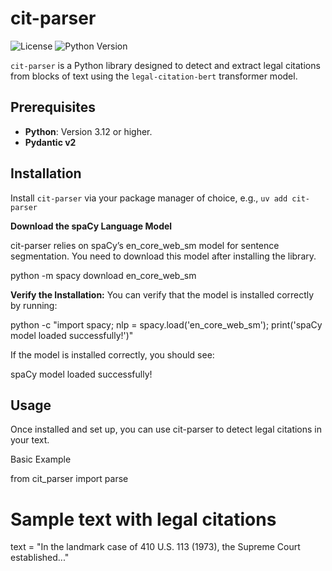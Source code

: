 # cit-parser

![License](https://img.shields.io/badge/License-MIT-blue.svg)
![Python Version](https://img.shields.io/badge/python-3.12+-brightgreen.svg)
<!-- ![PyPI](https://img.shields.io/pypi/v/cit-parser.svg) -->

`cit-parser` is a Python library designed to detect and extract legal citations from blocks of text using the `legal-citation-bert` transformer model. 


## Prerequisites

- **Python**: Version 3.12 or higher.
- **Pydantic v2**

## Installation

Install `cit-parser` via your package manager of choice, e.g., `uv add cit-parser`


**__Download the spaCy Language Model__**

cit-parser relies on spaCy’s en_core_web_sm model for sentence segmentation. You need to download this model after installing the library.

python -m spacy download en_core_web_sm


__Verify the Installation:__
You can verify that the model is installed correctly by running:

python -c "import spacy; nlp = spacy.load('en_core_web_sm'); print('spaCy model loaded successfully!')"

If the model is installed correctly, you should see:

spaCy model loaded successfully!


## Usage

Once installed and set up, you can use cit-parser to detect legal citations in your text.

Basic Example

from cit_parser import parse

# Sample text with legal citations
text = "In the landmark case of 410 U.S. 113 (1973), the Supreme Court established..."
